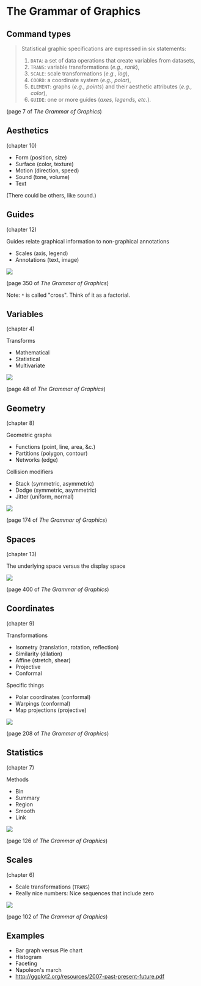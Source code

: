 The Grammar of Graphics
======

## Command types

> Statistical graphic specifications are expressed in six statements:
> 
> 1) `DATA`: a set of data operations that create variables from datasets,
> 2) `TRANS`: variable transformations (*e.g., rank*),
> 3) `SCALE`: scale transformations (*e.g., log*),
> 4) `COORD`: a coordinate system (*e.g., polar*),
> 5) `ELEMENT`: graphs (*e.g., points*) and their aesthetic attributes (*e.g., color*),
> 6) `GUIDE`: one or more guides (*axes, legends, etc.*).

(page 7 of *The Grammar of Graphics*)

## Aesthetics
(chapter 10)

* Form (position, size)
* Surface (color, texture)
* Motion (direction, speed)
* Sound (tone, volume)
* Text

(There could be others, like sound.)

<!--
Draw variations of these aethetics
on the whiteboard.
-->

## Guides
(chapter 12)

Guides relate graphical information to
non-graphical annotations

* Scales (axis, legend)
* Annotations (text, image)

![](grammar-350.png)

(page 350 of *The Grammar of Graphics*)

Note: `*` is called "cross". Think of it as
a factorial.

## Variables
(chapter 4)

Transforms

* Mathematical
* Statistical
* Multivariate

![](grammar-48.png)

(page 48 of *The Grammar of Graphics*)

## Geometry
(chapter 8)

Geometric graphs

* Functions (point, line, area, &c.)
* Partitions (polygon, contour)
* Networks (edge)

Collision modifiers

* Stack (symmetric, asymmetric)
* Dodge (symmetric, asymmetric)
* Jitter (uniform, normal)

![](grammar-174.png)

(page 174 of *The Grammar of Graphics*)

## Spaces
(chapter 13)

The underlying space versus the display space

![](grammar-400.png)

(page 400 of *The Grammar of Graphics*)

## Coordinates
(chapter 9)

Transformations

* Isometry (translation, rotation, reflection)
* Similarity (dilation)
* Affine (stretch, shear)
* Projective
* Conformal

Specific things

* Polar coordinates (conformal)
* Warpings (conformal)
* Map projections (projective)

![](grammar-208.png)

(page 208 of *The Grammar of Graphics*)

## Statistics
(chapter 7)

Methods

* Bin
* Summary
* Region
* Smooth
* Link

![](grammar-126.png)

(page 126 of *The Grammar of Graphics*)

## Scales
(chapter 6)

* Scale transformations (`TRANS`)
* Really nice numbers: Nice sequences that
    include zero

![](grammar-102.png)

(page 102 of *The Grammar of Graphics*)

## Examples

* Bar graph versus Pie chart
* Histogram
* Faceting
* Napoleon's march
* http://ggplot2.org/resources/2007-past-present-future.pdf
